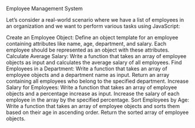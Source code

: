  Employee Management System

Let’s consider a real-world scenario where we have a list of employees in an organization and we want to perform various tasks using JavaScript:

Create an Employee Object:
Define an object template for an employee containing attributes like name, age, department, and salary.
Each employee should be represented as an object with these attributes.
Calculate Average Salary:
Write a function that takes an array of employee objects as input and calculates the average salary of all employees.
Find Employees in a Department:
Write a function that takes an array of employee objects and a department name as input.
Return an array containing all employees who belong to the specified department.
Increase Salary for Employees:
Write a function that takes an array of employee objects and a percentage increase as input.
Increase the salary of each employee in the array by the specified percentage.
Sort Employees by Age:
Write a function that takes an array of employee objects and sorts them based on their age in ascending order.
Return the sorted array of employee objects.
